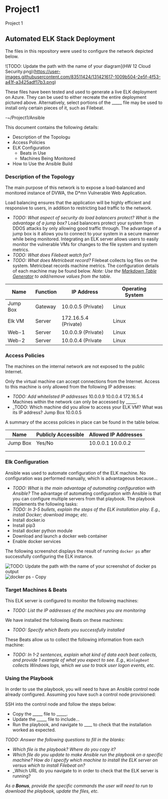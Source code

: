 # Project1
Project 1
## Automated ELK Stack Deployment

The files in this repository were used to configure the network depicted below.

![TODO: Update the path with the name of your diagram](HW 12 Cloud Security.png)(https://user-images.githubusercontent.com/83511424/131421617-1009b504-2e5f-4f53-a41f-a3425adf17b3.png)


These files have been tested and used to generate a live ELK deployment on Azure. They can be used to either recreate the entire deployment pictured above. Alternatively, select portions of the _____ file may be used to install only certain pieces of it, such as Filebeat.

  -~/Project1/Ansible

This document contains the following details:
- Description of the Topologu
- Access Policies
- ELK Configuration
  - Beats in Use
  - Machines Being Monitored
- How to Use the Ansible Build


### Description of the Topology

The main purpose of this network is to expose a load-balanced and monitored instance of DVWA, the D*mn Vulnerable Web Application.

Load balancing ensures that the application will be highly efficient and responsive to users, in addition to restricting bad traffic to the network.
- _TODO: What aspect of security do load balancers protect? What is the advantage of a jump box?_
Load balancers protect your system from DDOS attacks by only allowing good traffic through. The advantage of a jump box is it allows you to connect to your system in a secure manner while being monitored.
Integrating an ELK server allows users to easily monitor the vulnerable VMs for changes to the file system and system metrics.
- _TODO: What does Filebeat watch for?_
- _TODO: What does Metricbeat record?_
Filebeat collects log files on the system. Metricbeat records machine metrics.
The configuration details of each machine may be found below.
_Note: Use the [Markdown Table Generator](http://www.tablesgenerator.com/markdown_tables) to add/remove values from the table_.

| Name     | Function | IP Address           | Operating System |   |
|----------|----------|----------------------|------------------|---|
| Jump Box | Gateway  | 10.0.0.5 (Private)   | Linux            |   |
| Elk VM   | Server   | 172.16.5.4 (Private) | Linux            |   |
| Web-1    | Server   | 10.0.0.9 (Private)   | Linux            |   |
| Web-2    | Server   | 10.0.0.4 (Private    | Linux            |   |

### Access Policies

The machines on the internal network are not exposed to the public Internet. 

Only the virtual machine can accept connections from the Internet. Access to this machine is only allowed from the following IP addresses:
- _TODO: Add whitelisted IP addresses_
10.0.0.9 10.0.0.4 172.16.5.4
Machines within the network can only be accessed by _____.
- _TODO: Which machine did you allow to access your ELK VM? What was its IP address?
Jump Box 10.0.0.5

A summary of the access policies in place can be found in the table below.

| Name     | Publicly Accessible | Allowed IP Addresses |
|----------|---------------------|----------------------|
| Jump Box | Yes/No              | 10.0.0.1 10.0.0.2    |
|          |                     |                      |
|          |                     |                      |

### Elk Configuration

Ansible was used to automate configuration of the ELK machine. No configuration was performed manually, which is advantageous because...
- _TODO: What is the main advantage of automating configuration with Ansible?_
The advantage of automating configuration with Ansible is that you can configure multiple servers from that playbook.
The playbook implements the following tasks:
- _TODO: In 3-5 bullets, explain the steps of the ELK installation play. E.g., install Docker; download image; etc._
- Install docker.io
- Install pip3
- Install docker python module
- Download and launch a docker web container
- Enable docker services

The following screenshot displays the result of running `docker ps` after successfully configuring the ELK instance.

![TODO: Update the path with the name of your screenshot of docker ps output](Images/docker_ps_output.png) ![docker ps - Copy](https://user-images.githubusercontent.com/83511424/131423448-7270a30b-2ab7-4d35-8b60-597cbf89c9d4.PNG)

### Target Machines & Beats
This ELK server is configured to monitor the following machines:
- _TODO: List the IP addresses of the machines you are monitoring_

We have installed the following Beats on these machines:
- _TODO: Specify which Beats you successfully installed_

These Beats allow us to collect the following information from each machine:
- _TODO: In 1-2 sentences, explain what kind of data each beat collects, and provide 1 example of what you expect to see. E.g., `Winlogbeat` collects Windows logs, which we use to track user logon events, etc._

### Using the Playbook
In order to use the playbook, you will need to have an Ansible control node already configured. Assuming you have such a control node provisioned: 

SSH into the control node and follow the steps below:
- Copy the _____ file to _____.
- Update the _____ file to include...
- Run the playbook, and navigate to ____ to check that the installation worked as expected.

_TODO: Answer the following questions to fill in the blanks:_
- _Which file is the playbook? Where do you copy it?_
- _Which file do you update to make Ansible run the playbook on a specific machine? How do I specify which machine to install the ELK server on versus which to install Filebeat on?_
- _Which URL do you navigate to in order to check that the ELK server is running?

_As a **Bonus**, provide the specific commands the user will need to run to download the playbook, update the files, etc._
